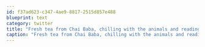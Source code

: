 ```yaml
---
id: f37ad623-c347-4ae9-8817-2515d857e488
blueprint: text
category: twitter
title: "Fresh tea from Chai Baba, chilling with the animals and reading about Spring 3. Pretty good day I'd say."
caption: "Fresh tea from Chai Baba, chilling with the animals and reading about Spring 3. Pretty good day I'd say."
---
```

